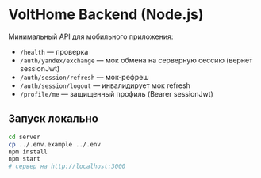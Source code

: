 # VoltHome Backend (Node.js)

Минимальный API для мобильного приложения:
- `/health` — проверка
- `/auth/yandex/exchange` — мок обмена на серверную сессию (вернет sessionJwt)
- `/auth/session/refresh` — мок-рефреш
- `/auth/session/logout` — инвалидирует мок refresh
- `/profile/me` — защищенный профиль (Bearer sessionJwt)

## Запуск локально
```bash
cd server
cp ../.env.example ../.env
npm install
npm start
# сервер на http://localhost:3000